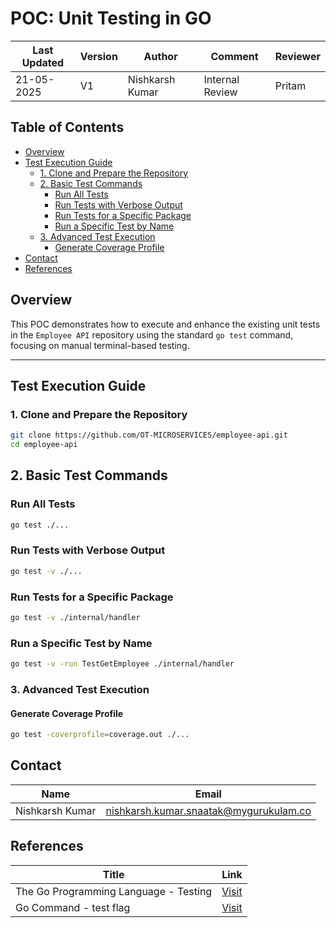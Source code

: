 # POC: Unit Testing in GO

| Last Updated | Version | Author          | Comment         | Reviewer |
|--------------|---------|-----------------|-----------------|----------|
|  21-05-2025  | V1      | Nishkarsh Kumar | Internal Review | Pritam   |

## Table of Contents

- [Overview](#overview)
- [Test Execution Guide](#test-execution-guide)
  - [1. Clone and Prepare the Repository](#1-clone-and-prepare-the-repository)
  - [2. Basic Test Commands](#2-basic-test-commands)
    - [Run All Tests](#run-all-tests)
    - [Run Tests with Verbose Output](#run-tests-with-verbose-output)
    - [Run Tests for a Specific Package](#run-tests-for-a-specific-package)
    - [Run a Specific Test by Name](#run-a-specific-test-by-name)
  - [3. Advanced Test Execution](#3-advanced-test-execution)
    - [Generate Coverage Profile](#generate-coverage-profile)
- [Contact](#contact)
- [References](#references)

## Overview

This POC demonstrates how to execute and enhance the existing unit tests in the `Employee API` repository using the standard `go test` command, focusing on manual terminal-based testing.

---

## Test Execution Guide

### 1. Clone and Prepare the Repository

```bash
git clone https://github.com/OT-MICROSERVICES/employee-api.git
cd employee-api
```
## 2. Basic Test Commands

### Run All Tests

```bash
go test ./...
```
### Run Tests with Verbose Output

```bash
go test -v ./...
```
### Run Tests for a Specific Package

```bash
go test -v ./internal/handler
```
### Run a Specific Test by Name

```bash
go test -v -run TestGetEmployee ./internal/handler
```
### 3. Advanced Test Execution

#### Generate Coverage Profile

```bash
go test -coverprofile=coverage.out ./...
```
## Contact

| **Name**    | **Email**                |
|-------------|--------------------------|
| Nishkarsh Kumar     | nishkarsh.kumar.snaatak@mygurukulam.co  |


## References  

| Title                          | Link                                                                 |  
|--------------------------------|----------------------------------------------------------------------|  
| The Go Programming Language - Testing       | [Visit](https://pkg.go.dev/testing) |  
| Go Command - test flag                  | [Visit](https://pkg.go.dev/cmd/go#hdr-Testing_flags) |  

